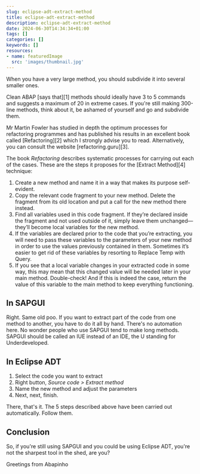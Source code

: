 ```yaml
---
slug: eclipse-adt-extract-method
title: eclipse-adt-extract-method
description: eclipse-adt-extract-method
date: 2024-06-30T14:34:34+01:00
tags: []
categories: []
keywords: []
resources:
- name: featuredImage
  src: 'images/thumbnail.jpg'
---
```


When you have a very large method, you should subdivide it into several smaller ones.

<!--more-->

Clean ABAP [says that][1] methods should ideally have 3 to 5 commands and suggests a maximum of 20 in extreme cases. If you're still making 300-line methods, think about it, be ashamed of yourself and go and subdivide them.

Mr Martin Fowler has studied in depth the optimum processes for refactoring programmes and has published his results in an excellent book called [Refactoring][2] which I strongly advise you to read. Alternatively, you can consult the website [refactoring.guru][3].

The book _Refactoring_ describes systematic processes for carrying out each of the cases. These are the steps it proposes for the [Extract Method][4] technique:

1. Create a new method and name it in a way that makes its purpose self-evident.
2. Copy the relevant code fragment to your new method. Delete the fragment from its old location and put a call for the new method there instead.
3.  Find all variables used in this code fragment. If they’re declared inside the fragment and not used outside of it, simply leave them unchanged—they’ll become local variables for the new method.
4. If the variables are declared prior to the code that you’re extracting, you will need to pass these variables to the parameters of your new method in order to use the values previously contained in them. Sometimes it’s easier to get rid of these variables by resorting to Replace Temp with Query.
5.  If you see that a local variable changes in your extracted code in some way, this may mean that this changed value will be needed later in your main method. Double-check! And if this is indeed the case, return the value of this variable to the main method to keep everything functioning.

## In SAPGUI

Right. Same old poo. If you want to extract part of the code from one method to another, you have to do it all by hand. There's no automation here. No wonder people who use SAPGUI tend to make long methods. SAPGUI should be called an IUE instead of an IDE, the U standing for Underdeveloped.

## In Eclipse ADT

1. Select the code you want to extract
2. Right button, _Source code > Extract method_
3. Name the new method and adjust the parameters
4. Next, next, finish.

There, that's it. The 5 steps described above have been carried out automatically. Follow them.

## Conclusion

So, if you're still using SAPGUI and you could be using Eclipse ADT, you're not the sharpest tool in the shed, are you?

Greetings from Abapinho
